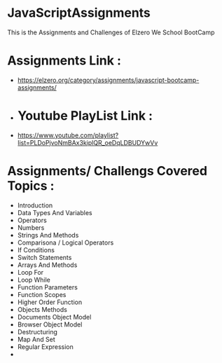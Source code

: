 # JavaScriptAssignments
This is the Assignments and Challenges of Elzero We School BootCamp
# Assignments Link :
- https://elzero.org/category/assignments/javascript-bootcamp-assignments/
- # Youtube PlayList Link :
- https://www.youtube.com/playlist?list=PLDoPjvoNmBAx3kiplQR_oeDqLDBUDYwVv
# Assignments/ Challengs Covered Topics :
- Introduction
- Data Types And Variables
- Operators
- Numbers
- Strings And Methods
- Comparisona / Logical Operators
- If Conditions
- Switch Statements
- Arrays And Methods
- Loop For
- Loop While
- Function Parameters
- Function Scopes
- Higher Order Function
- Objects Methods
- Documents Object Model
- Browser Object Model
- Destructuring
- Map And Set
- Regular Expression
- 
